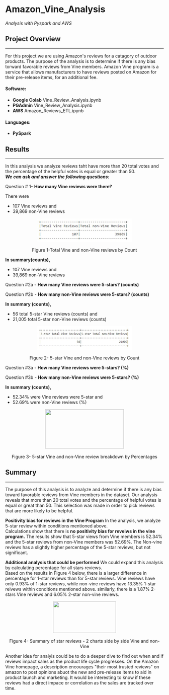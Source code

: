 # Amazon_Vine_Analysis
*Analysis with Pyspark and AWS* 
## Project Overview 
****************************************************************************************************
For this project we are using Amazon's reviews for a catagory of outdoor products.  The purpose of the analysis is to determine if there is any bias torward favorable reviews from Vine members.  Amazon Vine program is a service that allows manufacturers to have reviews posted on Amazon for their pre-release items, for an additional fee.       

#### Software: 
-  **Google Colab**  Vine_Review_Analysis.ipynb
-  **PGAdmin**  Vine_Review_Analysis.ipynb
-  **AWS** Amazon_Reviews_ETL.ipynb

#### Languages: 
-  **PySpark**  

## Results
****************************************************************************************************
In this analysis we analyze reviews taht have more than 
20 total votes and the percentage of the helpful votes is 
equal or greater than 50.   
***We can ask and answer the following questions:*** 

Question # 1- **How many Vine reviews were there?**  

There were
-   107 Vine reviews and 
-  39,869 non-Vine reviews

<p align="center">
  <img width="300" height=75" src="https://github.com/mjrotter4445/Amazon_Vine_Analysis/blob/main/Challenge%20work/Graphics/fig%201%20total%20vine%20and%20non.jpg">
</p>
<p align="center">
Figure 1-Total Vine and non-Vine reviews by Count
</p>

**In summary(counts),**
-   107 Vine reviews and 
-  39,869 non-Vine reviews


Question #2a - **How many Vine reviews were 5-stars? (counts)**

Question #2b - **How many non-Vine reviews were 5-stars? (counts)**

**In summary (counts),**
-   56 total 5-star Vine reviews (counts) and 
-  21,005 total 5-star non-Vine reviews (counts)

<p align="center">
  <img width="300" height=75" src="https://github.com/mjrotter4445/Amazon_Vine_Analysis/blob/main/Challenge%20work/Graphics/fig%202%205st%20count%20vine%20and%20non.jpg">
</p>
<p align="center">
Figure 2- 5-star Vine and non-Vine reviews by Count
</p>

Question #3a - **How many Vine reviews were 5-stars? (%)**

Question #3b - **How many non-Vine reviews were 5-stars? (%)**

**In summary (counts),**
-   52.34% were Vine reviews were 5-star and 
-   52.69% were non-Vine reviews (%)

<p align="center">
  <img width="250" height=125" src="figure3">
</p>
<p align="center">
Figure 3- 5-star Vine and non-Vine review breakdown by Percentages
</p>

## Summary
****************************************************************************************************
The purpose of this analysis is to analyze and determine if there is any bias 
toward favorable reviews from Vine members in the dataset.  Our analysis reveals 
that more than 20 total votes and the percentage of helpful votes is equal or great 
than 50.  This selection was made in order to pick reviews that are more likely to 
be helpful.   

**Positivity bias for reviews in the Vine Program**
In the analysis, we analyze 5-star review within conditions mentioned above.  
Calculations show that there is **no positivity bias for reveiws in the vine 
program.**  The results show that 5-star views from Vine members is 52.34% and the 
5-star reviews from non-Vine members was 52.69%.  The Non-vine reviews has a 
slightly higher percentage of the 5-star reviews, but not significant.  

**Additional analysis that could be performed**
We could expand this analysis by calculating percentage for all stars reviews.  
Based on the results in Figure 4 below, there is a larger difference in percentage for 1-star
reviews than for 5-star reviews.    Vine reviews have only 0.93% of 1-star reviews, while non-vine 
reviews have 13.35% 1-star reivews within conditions mentioned above.  similarly, there 
is a 1.87% 2-stars Vine reviews and 6.05% 2-star non-vine reviews.  

<p align="center">
  <img width="200" height=100" src="figure4aandb">
</p>
<p align="center">
Figure 4- Summary of star reviews - 2 charts side by side Vine and non-Vine
</p>

Another idea for analyis could be to do a deeper dive to find out when and if reviews impact
sales as the product life cycle progresses.  On the Amazon Vine homepage, a description 
encourages "their most trusted reviews" on amazon to post opinions abuot the new and pre-release items
to aid in product launch and marketing.   It would be interesting to know if these reviews had a direct
impace or correlation as the sales are tracked over time.   


